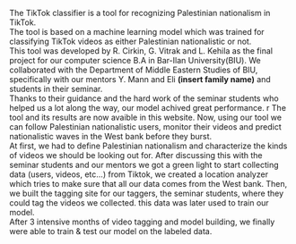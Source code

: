 The TikTok classifier is a tool for recognizing Palestinian nationalism in TikTok.  
The tool is based on a machine learning model which was trained for classifying TikTok videos as either Palestinian nationalistic or not.  
This tool was developed by R. Cirkin, G. Vitrak and L. Kehila as the final project for our computer science B.A in Bar-Ilan University(BIU). We collaborated with the Department of Middle Eastern Studies of BIU, specifically with our mentors Y. Mann and Eli **(insert family name)** and students in their seminar.  
Thanks to their guidance and the hard work of the seminar students who helped us a lot along the way, our model achived great performance.  r
The tool and its results are now avaible in this website. Now, using our tool we can follow Palestinian nationalistic users, monitor their videos and predict nationalistic waves in the West bank before they burst.  
At first, we had to define Palestinian nationalism and characterize the kinds of videos we should be looking out for. After discussing this with the seminar students and our mentors we got a green light to start collecting data (users, videos, etc...) from Tiktok, we created a location analyzer which tries to make sure that all our data comes from the West bank. Then, we built the tagging site for our taggers, the seminar students, where they could tag the videos we collected. this data was later used to train our model.  
After 3 intensive months of video tagging and model building, we finally were able to train & test our model on the labeled data.  

